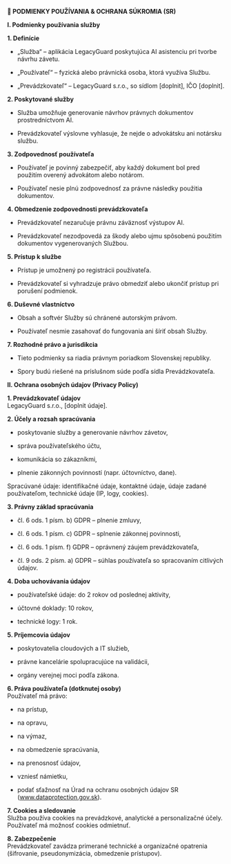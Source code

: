 **📄 PODMIENKY POUŽÍVANIA & OCHRANA SÚKROMIA (SR)**

**I. Podmienky používania služby**

**1. Definície**

-   „Služba“ – aplikácia LegacyGuard poskytujúca AI asistenciu pri tvorbe návrhu závetu.

-   „Používateľ“ – fyzická alebo právnická osoba, ktorá využíva Službu.

-   „Prevádzkovateľ“ – LegacyGuard s.r.o., so sídlom [doplnit], IČO [doplnit].

**2. Poskytované služby**

-   Služba umožňuje generovanie návrhov právnych dokumentov prostredníctvom AI.

-   Prevádzkovateľ výslovne vyhlasuje, že nejde o advokátsku ani notársku službu.

**3. Zodpovednosť používateľa**

-   Používateľ je povinný zabezpečiť, aby každý dokument bol pred použitím overený advokátom alebo notárom.

-   Používateľ nesie plnú zodpovednosť za právne následky použitia dokumentov.

**4. Obmedzenie zodpovednosti prevádzkovateľa**

-   Prevádzkovateľ nezaručuje právnu záväznosť výstupov AI.

-   Prevádzkovateľ nezodpovedá za škody alebo ujmu spôsobenú použitím dokumentov vygenerovaných Službou.

**5. Prístup k službe**

-   Prístup je umožnený po registrácii používateľa.

-   Prevádzkovateľ si vyhradzuje právo obmedziť alebo ukončiť prístup pri porušení podmienok.

**6. Duševné vlastníctvo**

-   Obsah a softvér Služby sú chránené autorským právom.

-   Používateľ nesmie zasahovať do fungovania ani šíriť obsah Služby.

**7. Rozhodné právo a jurisdikcia**

-   Tieto podmienky sa riadia právnym poriadkom Slovenskej republiky.

-   Spory budú riešené na príslušnom súde podľa sídla Prevádzkovateľa.

**II. Ochrana osobných údajov (Privacy Policy)**

**1. Prevádzkovateľ údajov**  
LegacyGuard s.r.o., [doplnit údaje].

**2. Účely a rozsah spracúvania**

-   poskytovanie služby a generovanie návrhov závetov,

-   správa používateľského účtu,

-   komunikácia so zákazníkmi,

-   plnenie zákonných povinností (napr. účtovníctvo, dane).

Spracúvané údaje: identifikačné údaje, kontaktné údaje, údaje zadané používateľom, technické údaje (IP, logy, cookies).

**3. Právny základ spracúvania**

-   čl. 6 ods. 1 písm. b) GDPR – plnenie zmluvy,

-   čl. 6 ods. 1 písm. c) GDPR – splnenie zákonnej povinnosti,

-   čl. 6 ods. 1 písm. f) GDPR – oprávnený záujem prevádzkovateľa,

-   čl. 9 ods. 2 písm. a) GDPR – súhlas používateľa so spracovaním citlivých údajov.

**4. Doba uchovávania údajov**

-   používateľské údaje: do 2 rokov od poslednej aktivity,

-   účtovné doklady: 10 rokov,

-   technické logy: 1 rok.

**5. Príjemcovia údajov**

-   poskytovatelia cloudových a IT služieb,

-   právne kancelárie spolupracujúce na validácii,

-   orgány verejnej moci podľa zákona.

**6. Práva používateľa (dotknutej osoby)**  
Používateľ má právo:

-   na prístup,

-   na opravu,

-   na výmaz,

-   na obmedzenie spracúvania,

-   na prenosnosť údajov,

-   vzniesť námietku,

-   podať sťažnosť na Úrad na ochranu osobných údajov SR (www.dataprotection.gov.sk).

**7. Cookies a sledovanie**  
Služba používa cookies na prevádzkové, analytické a personalizačné účely. Používateľ má možnosť cookies odmietnuť.

**8. Zabezpečenie**  
Prevádzkovateľ zavádza primerané technické a organizačné opatrenia (šifrovanie, pseudonymizácia, obmedzenie prístupov).
